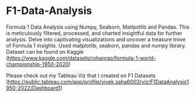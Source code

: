 # F1-Data-Analysis
Formula 1 Data Analysis using Numpy, Seaborn, Matlpotlib and Pandas.
This is meticulously filtered, processed, and charted insightful data for further analysis. Delve into captivating visualizations and uncover a treasure trove of Formula 1 insights. Used matplotlib, seaborn, pandas and numpy library. Dataset can be found on Kaggle (https://www.kaggle.com/datasets/rohanrao/formula-1-world-championship-1950-2020)

Please check out my Tableau Viz that I created on F1 Datasets (https://public.tableau.com/app/profile/vivek.saha6003/viz/F1DataAnalysis1950-2022/Dashboard1)
